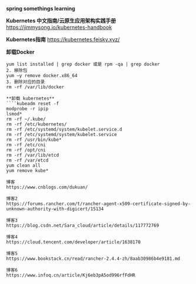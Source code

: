 **spring somethings learning**

**Kubernetes 中文指南/云原生应用架构实践手册**
https://jimmysong.io/kubernetes-handbook

**Kubernetes指南**
https://kubernetes.feisky.xyz/

**卸载Docker**
````1.首先搜索已经安装的docker安装包
yum list installed | grep docker 或是 rpm -qa | grep docker
2. 移除包
yum –y remove docker.x86_64
3. 删除对应的目录
rm -rf /var/lib/docker

**卸载 kubernetes**
````kubeadm reset -f
modprobe -r ipip
lsmod*
rm -rf ~/.kube/
rm -rf /etc/kubernetes/
rm -rf /etc/systemd/system/kubelet.service.d
rm -rf /etc/systemd/system/kubelet.service
rm -rf /usr/bin/kube*
rm -rf /etc/cni
rm -rf /opt/cni
rm -rf /var/lib/etcd
rm -rf /var/etcd
yum clean all
yum remove kube*

博客
https://www.cnblogs.com/dukuan/

博客2
https://forums.rancher.com/t/rancher-agent-x509-certificate-signed-by-unknown-authority-with-digicert/15134

博客3
https://blog.csdn.net/Sara_cloud/article/details/117772769

博客4
https://cloud.tencent.com/developer/article/1638170

博客5
https://www.bookstack.cn/read/rancher-2.4.4-zh/8aab30986b4e9181.md

博客6
https://www.infoq.cn/article/Kj6eb3pA5od996rfFdHR
